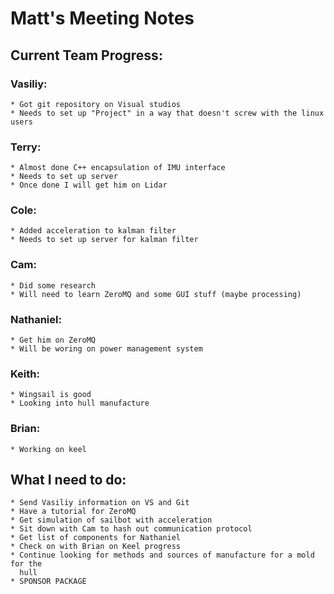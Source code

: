 Matt's Meeting Notes
====================

Current Team Progress:
----------------------

### Vasiliy:
    
    * Got git repository on Visual studios
    * Needs to set up "Project" in a way that doesn't screw with the linux users

### Terry:
    
    * Almost done C++ encapsulation of IMU interface
    * Needs to set up server
    * Once done I will get him on Lidar

### Cole:

    * Added acceleration to kalman filter
    * Needs to set up server for kalman filter

### Cam:

    * Did some research
    * Will need to learn ZeroMQ and some GUI stuff (maybe processing)

### Nathaniel:

    * Get him on ZeroMQ
    * Will be woring on power management system

### Keith:

    * Wingsail is good
    * Looking into hull manufacture

### Brian:

    * Working on keel

What I need to do:
------------------
    
    * Send Vasiliy information on VS and Git
    * Have a tutorial for ZeroMQ
    * Get simulation of sailbot with acceleration
    * Sit down with Cam to hash out communication protocol
    * Get list of components for Nathaniel
    * Check on with Brian on Keel progress
    * Continue looking for methods and sources of manufacture for a mold for the
      hull
    * SPONSOR PACKAGE
